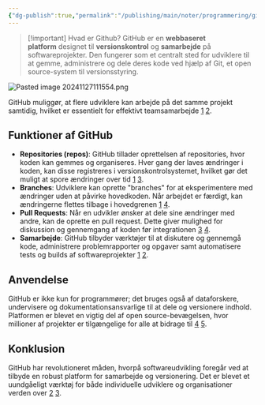 ```yaml
---
{"dg-publish":true,"permalink":"/publishing/main/noter/programmering/git-hub/","dgHomeLink":"false","dgShowBacklinks":"false","dgShowLocalGraph":"false","dgShowFileTree":"false","dgEnableSearch":"false","dgShowToc":"false","created":"2024-11-27T11:13:59.273+01:00"}
---
```


> [!important] Hvad er Github? 
> GitHub er en **webbaseret platform** designet til **versionskontrol** og **samarbejde** på softwareprojekter. Den fungerer som et centralt sted for udviklere til at gemme, administrere og dele deres kode ved hjælp af Git, et open source-system til versionsstyring.

![Pasted image 20241127111554.png](/img/user/Publishing/Main/Images/Pasted%20image%2020241127111554.png)

GitHub muliggør, at flere udviklere kan arbejde på det samme projekt samtidig, hvilket er essentielt for effektivt teamsamarbejde [1](https://itconfidence.dk/encyclopedia/github/) [2](https://yayhosting.dk/ordbog/hvad-er-github).
## Funktioner af GitHub

- **Repositories (repos)**: GitHub tillader oprettelsen af repositories, hvor koden kan gemmes og organiseres. Hver gang der laves ændringer i koden, kan disse registreres i versionskontrolsystemet, hvilket gør det muligt at spore ændringer over tid [1](https://itconfidence.dk/encyclopedia/github/) [3](https://kinsta.com/dk/videnbase/git-vs-github/).
- **Branches**: Udviklere kan oprette "branches" for at eksperimentere med ændringer uden at påvirke hovedkoden. Når arbejdet er færdigt, kan ændringerne flettes tilbage i hovedgrenen [1](https://itconfidence.dk/encyclopedia/github/) [4](https://www.os2.eu/blog/nyheder-2/github-for-begyndere-1-4396).
- **Pull Requests**: Når en udvikler ønsker at dele sine ændringer med andre, kan de oprette en pull request. Dette giver mulighed for diskussion og gennemgang af koden før integrationen [3](https://kinsta.com/dk/videnbase/git-vs-github/) [4](https://www.os2.eu/blog/nyheder-2/github-for-begyndere-1-4396).
- **Samarbejde**: GitHub tilbyder værktøjer til at diskutere og gennemgå kode, administrere problemrapporter og opgaver samt automatisere tests og builds af softwareprojekter [1](https://itconfidence.dk/encyclopedia/github/) [2](https://yayhosting.dk/ordbog/hvad-er-github).

## Anvendelse

GitHub er ikke kun for programmører; det bruges også af dataforskere, undervisere og dokumentationsansvarlige til at dele og versionere indhold. Platformen er blevet en vigtig del af open source-bevægelsen, hvor millioner af projekter er tilgængelige for alle at bidrage til [4](https://www.os2.eu/blog/nyheder-2/github-for-begyndere-1-4396) [5](https://learn.microsoft.com/da-dk/contribute/content/git-github-fundamentals).

## Konklusion

GitHub har revolutioneret måden, hvorpå softwareudvikling foregår ved at tilbyde en robust platform for samarbejde og versionering. Det er blevet et uundgåeligt værktøj for både individuelle udviklere og organisationer verden over [2](https://yayhosting.dk/ordbog/hvad-er-github) [3](https://kinsta.com/dk/videnbase/git-vs-github/).